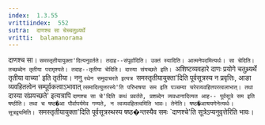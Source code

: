 ```yaml
---
index:  1.3.55
vrittiindex:  552
sutra:  दाणश्च सा चेच्चतुथ्र्यर्थे
vritti:  balamanorama 
---
```


दाणश्च सा। `समस्तृतीयायुक्ता'दित्यनुवर्तते। तदाह--संपूर्वादिति। उक्तं स्यादिति। आत्मनेपदमित्यर्थः। सा चेदिति। तच्छब्देन तृतीया परामृश्यते। तदाह--तृतीया चेदिति। दास्या संयच्छते इति। `अशिष्टव्यवहारे दाणः प्रयोगे चतुथ्र्यर्थे तृतीया वाच्या' इति तृतीया। ननु `रथेन समुदाचरते इत्यत्र `समस्तृतीयायुक्ता'दिति पूर्वसूत्रस्य न प्रवृत्तिः, आङा व्यवहितत्वेन सम्पूर्वकत्वाऽभावात् `त्समादित्युत्तरस्ये'ति परिभाषया सम इति पञ्चम्या चरेरव्यवहितपरत्वलाभात्। तथा `दास्या संप्रयच्छते' इत्यत्रापि `दाणश्च सा चे'दिति कथं प्रवर्तते, प्रशब्देन व्यवधानादित्यत आह-- पूर्वसूत्रे सम इति षष्ठीति। तथा च षष्ठ�आ पौर्वापर्यमेव गम्यते, न त्वव्यवहितत्वमिति भावः। तेनेति। षष्ठ�आश्रयणेनेत्यर्थः। सूत्रद्वयमिति। `समस्तृतीयायुक्ता'दिति पूर्वसूत्रस्थस्य षष्ठ�न्तस्यैव समः `दाणश्चे'ति सूत्रेऽप्यनुवृत्तेरिति भावः।

